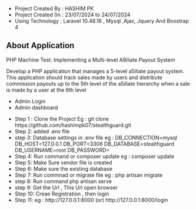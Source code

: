 
<ul>
    <li>Project Created By  : HASHIM PK  </li>
    <li>Project Created 0n  : 23/07/2024 to 24/07/2024 </li>
    <li>Using Technology    : Laravel 10.48.16 , Mysql ,Ajax, Jquery  And Boostrap 4   </li>
</ul>


<h2 style="font-weight: bold";>About Application</h2>
<p>PHP Machine Test: Implementing a Multi-level A8iliate Payout System</p>
<p>Develop a PHP application that manages a 5-level a5iliate payout system.
This application should track sales made by users and distribute commission payouts
up to the 5th level of the a5iliate hierarchy when a sale is made by a user at the 6th level</p>
<ul>
    <li>Admin Login </li>
    <li>Admin dashboard</li>
   
</ul>

<ul>
    <li>Step 1 : Clone the Project Eg : git clone  https://github.com/hashimpk07/stealthguard.git </li>
    <li>Step 2: added .env file</li>
    <li>step 3: Database settings in .env file eg : DB_CONNECTION=mysql DB_HOST=127.0.0.1 DB_PORT=3306 DB_DATABASE=stealthguard  DB_USERNAME=root DB_PASSWORD= </li>
    <li>Step 4: Run command or composer update eg : composer update </li>
    <li>Step 5: Make Sure vendor file is created </li>
    <li>Step 6: Make sure the existing database</li>
    <li>Step 7: Run commnad or migrate file eg : php artisan migrate</li>
    <li>step 8: Run command php artisan serve</li>
    <li>step 9: Get the Url , This Url open browser </li>
    <li>Step 10: Creae Registration , then login</li>
    <li>Step 11:   eg :  http://127.0.0.1:8000 (or)  http://127.0.0.1:8000/login  </li>
</ul>

